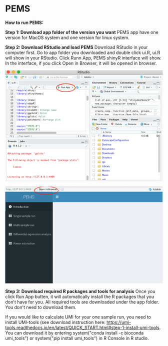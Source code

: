 # PEMS

**How to run PEMS:** 

**Step 1: Download app folder of the version you want**
PEMS app have one version for MacOS system and one version for linux system.

**Step 2: Download RStudio and load PEMS**
Download RStudio in your computer first. Go to app folder you downloaded and double click ui.R, ui.R will show in your RStudio. Click Runn App, PEMS shinyR interface will show. In the interface, if you click Open in Browser, it will be opened in browser.

![plot](./readme_figure/rstudio.png)

![plot](./readme_figure/interface.png)

**Step 3: Download required R packages and tools for analysis**
Once you click Run App butten, it will automatically install the R packages that you don't have for you. All required tools are downloaded under the app folder. You don't need to download them. 

If you would like to calculate UMI for your one sample run, you need to install UMI-tools (see download instruction here: https://umi-tools.readthedocs.io/en/latest/QUICK_START.html#step-1-install-umi-tools. You can download it by entering system("conda install -c bioconda umi_tools") or system("pip install umi_tools") in R Console in R studio. 

